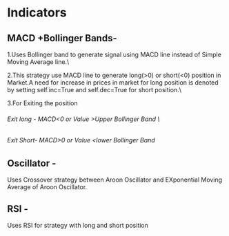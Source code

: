 # Indicators
## MACD +Bollinger Bands-
1.Uses Bollinger band to generate signal using MACD line instead of Simple Moving Average line.\

2.This strategy use MACD line to generate long(>0) or short(<0) position in Market.A need for increase in prices in market for long position is denoted by setting self.inc=True and self.dec=True for short position.\

3.For Exiting the position
###### Exit long - MACD<0 or Value >Upper Bollinger Band \
###### Exit Short- MACD>0 or Value <lower Bollinger Band 


## Oscillator -
Uses Crossover strategy between Aroon Oscillator and EXponential Moving Average of Aroon Oscillator.


## RSI -
Uses RSI for strategy with long and short position 
